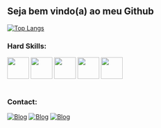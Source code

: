 ## Seja bem vindo(a) ao meu Github

[![Top Langs](https://github-readme-stats.vercel.app/api/top-langs/?username=jefersonferreira27&layout=compact&theme=dracula)](https://github.com/jefersonferreira27)

### Hard Skills:
<div align="left">
    <img src="https://github.com/jefersonferreira27/jefersonferreira27/assets/105617299/ff2df5fb-c18f-4fd6-8fd0-5dea76ff8f86" width = "50px"/>
    <img src="https://github.com/jefersonferreira27/jefersonferreira27/assets/105617299/8851e637-fe3e-464c-8cad-67abdc890371" width = "50px"/>
    <img src="https://github.com/jefersonferreira27/jefersonferreira27/assets/105617299/9ac865cb-576b-400e-a3d8-c8839aa21cf8" width = "50px"/>
    <img src="https://github.com/jefersonferreira27/jefersonferreira27/assets/105617299/9ab1861f-d4e4-4320-a1bf-b7538485b299" width = "50px"/>
    <img src="https://github.com/jefersonferreira27/jefersonferreira27/assets/105617299/34fe2ece-2eaf-4bf5-8db4-8c5611f44cc9" width = "50px"/>
   
</div>
<br>

### Contact:
[![Blog](https://img.shields.io/badge/Gmail-D14836?style=for-the-badge&logo=gmail&logoColor=white)](jeferreirasouza7@gmail.com)
[![Blog](https://img.shields.io/badge/LinkedIn-0077B5?style=for-the-badge&logo=linkedin&logoColor=white)](https://www.linkedin.com/in/jeferson-ferreira-934abb234/)
[![Blog](https://img.shields.io/badge/WhatsApp-25D366?style=for-the-badge&logo=whatsapp&logoColor=white)]("https://api.whatsapp.com/send?phone=5571983504607")















